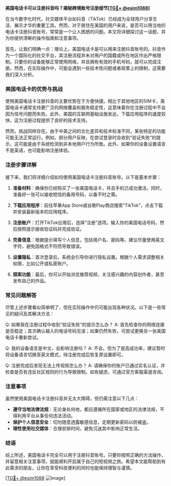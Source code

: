 **美国电话卡可以注册抖音吗？揭秘跨境账号注册细节[[TG💪+ @esim1088](https://t.me/s/esim1088)]**

在当今数字化时代，社交媒体平台如抖音（TikTok）已经成为全球用户分享生活、展示才华的重要工具。然而，对于居住在美国的用户来说，是否可以用当地的电话卡注册抖音账号，常常是一个让人困惑的问题。本文将详细探讨这一话题，并为你提供清晰的操作指南和注意事项。

首先，让我们明确一点：理论上，美国电话卡是可以用来注册抖音账号的。抖音作为一个国际化的社交平台，其注册流程并未对用户的国籍或所在地区作出严格限制。只要你的设备能够正常使用网络，并且拥有有效的手机号码，就可以完成注册。然而，在实际操作中，可能会遇到一些技术性问题或者政策上的限制，这需要我们深入分析。

### 美国电话卡的优势与挑战

使用美国电话卡注册抖音的主要优势在于方便快捷。相比于其他地区的SIM卡，美国电话卡通常支持更广泛的网络覆盖和服务稳定性，这意味着你在注册过程中不会因为信号问题而失败。此外，美国的互联网基础设施发达，下载应用程序的速度较快，这为注册过程提供了良好的技术支持。

然而，挑战同样存在。由于中美之间的文化差异和技术标准不同，某些特定的功能可能无法正常运行。例如，部分用户反映，在尝试登录时会收到“验证失败”的提示，这可能是由于系统检测到非本地用户行为所致。此外，如果你的设备设置语言不是英语，也可能影响注册体验。

### 注册步骤详解

接下来，我们将详细介绍如何使用美国电话卡注册抖音账号。以下是基本步骤：

1. **准备材料**：确保你已经购买了一张美国电话卡，并且手机已成功激活。同时，准备好一张可以接收短信的备用号码，以备不时之需。
   
2. **下载应用程序**：前往苹果App Store或谷歌Play商店搜索“TikTok”，点击下载并安装最新版本的应用程序。

3. **注册账户**：打开TikTok应用后，选择“注册”选项。输入你的美国电话号码，然后按照提示接收验证码并完成验证。

4. **完善信息**：根据提示填写个人信息，包括用户名、密码等。建议尽量使用英文字符，避免因格式不符而导致错误。

5. **设置隐私**：首次登录后，系统会引导你进行隐私设置。根据个人需求调整相关权限，比如公开或私密账户。

6. **探索功能**：最后，你可以开始浏览推荐视频，关注感兴趣的内容创作者，甚至发布自己的作品。

### 常见问题解答

尽管上述步骤看似简单明了，但在实际操作中仍可能出现各种状况。以下是一些常见的疑问及其解决方法：

Q: 如果我在注册过程中收到“验证失败”的提示怎么办？
A: 首先检查你的网络连接是否稳定；其次确认输入的电话号码无误；如果仍然失败，可尝试更换另一张美国电话卡重新尝试。

Q: 我的设备语言是中文，会影响注册吗？
A: 不会。但为了提高成功率，建议暂时将设备语言切换至英文模式，待注册完成后恢复原设置即可。

Q: 注册完成后发现无法上传视频怎么办？
A: 请确保你的账户已通过实名认证，并检查是否有违反社区规则的行为导致限制。如有疑虑，可通过官方客服渠道咨询。

### 注意事项

虽然使用美国电话卡注册抖音并无太大障碍，但仍需注意以下几点：

- **遵守当地法律法规**：无论身处何地，都应遵循所在国家或地区的法律法规，不得利用平台从事任何违法活动。
- **保护个人信息安全**：切勿随意透露敏感信息，定期更新密码以防被盗。
- **理性使用社交媒体**：合理安排时间，避免沉迷其中影响正常生活。

### 结语

综上所述，美国电话卡完全可以用于注册抖音账号。只要你按照正确的方法操作，并留意相关注意事项，就能顺利开启属于自己的短视频之旅。希望本文能帮助到有此需求的朋友，让你在享受科技便利的同时也能保持理智与谨慎。

[[TG💪+ @esim1088](https://t.me/s/esim1088) ![Image](https://i.postimg.cc/4NQfJmqS/Snipaste-2025-05-13-00-14-12.png)]